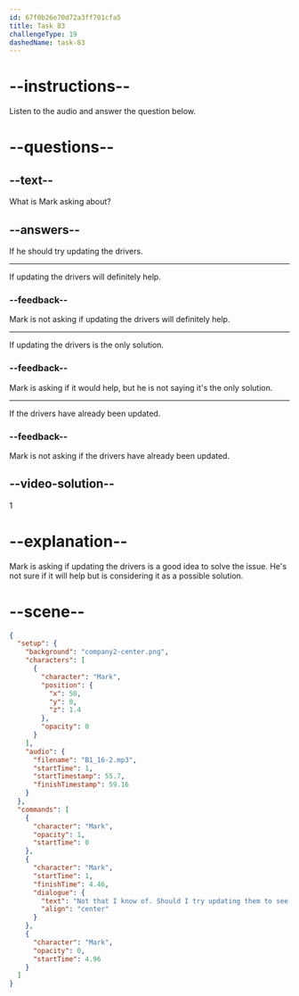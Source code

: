 ```yaml
---
id: 67f0b26e70d72a3ff701cfa5
title: Task 83
challengeType: 19
dashedName: task-83
---
```


<!-- (Audio) Mark: Not that I know of. Should I try updating them to see if that helps? -->

# --instructions--

Listen to the audio and answer the question below.

# --questions--

## --text--

What is Mark asking about?

## --answers--

If he should try updating the drivers.

---

If updating the drivers will definitely help.

### --feedback--

Mark is not asking if updating the drivers will definitely help.

---

If updating the drivers is the only solution.

### --feedback--

Mark is asking if it would help, but he is not saying it's the only solution.

---

If the drivers have already been updated.

### --feedback--

Mark is not asking if the drivers have already been updated.

## --video-solution--

1

# --explanation--

Mark is asking if updating the drivers is a good idea to solve the issue. He's not sure if it will help but is considering it as a possible solution.

# --scene--

```json
{
  "setup": {
    "background": "company2-center.png",
    "characters": [
      {
        "character": "Mark",
        "position": {
          "x": 50,
          "y": 0,
          "z": 1.4
        },
        "opacity": 0
      }
    ],
    "audio": {
      "filename": "B1_16-2.mp3",
      "startTime": 1,
      "startTimestamp": 55.7,
      "finishTimestamp": 59.16
    }
  },
  "commands": [
    {
      "character": "Mark",
      "opacity": 1,
      "startTime": 0
    },
    {
      "character": "Mark",
      "startTime": 1,
      "finishTime": 4.46,
      "dialogue": {
        "text": "Not that I know of. Should I try updating them to see if that helps?",
        "align": "center"
      }
    },
    {
      "character": "Mark",
      "opacity": 0,
      "startTime": 4.96
    }
  ]
}
```

